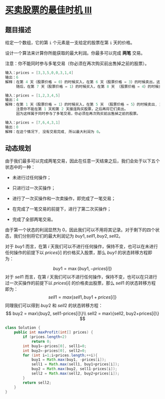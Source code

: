 # [买卖股票的最佳时机 III](https://leetcode-cn.com/problems/best-time-to-buy-and-sell-stock-iii/)

## 题目描述

给定一个数组，它的第 `i` 个元素是一支给定的股票在第 `i` 天的价格。

设计一个算法来计算你所能获取的最大利润。你最多可以完成 **两笔** 交易。

注意：你不能同时参与多笔交易（你必须在再次购买前出售掉之前的股票）。

```java
输入：prices = [3,3,5,0,0,3,1,4]
输出：6
解释：在第 4 天（股票价格 = 0）的时候买入，在第 6 天（股票价格 = 3）的时候卖出，这笔交易所能获得利润 = 3-0 = 3 。
     随后，在第 7 天（股票价格 = 1）的时候买入，在第 8 天 （股票价格 = 4）的时候卖出，这笔交易所能获得利润 = 4-1 = 3 。

输入：prices = [1,2,3,4,5]
输出：4
解释：在第 1 天（股票价格 = 1）的时候买入，在第 5 天 （股票价格 = 5）的时候卖出, 这笔交易所能获得利润 = 5-1 = 4 。   
     注意你不能在第 1 天和第 2 天接连购买股票，之后再将它们卖出。   
     因为这样属于同时参与了多笔交易，你必须在再次购买前出售掉之前的股票。

输入：prices = [7,6,4,3,1] 
输出：0 
解释：在这个情况下, 没有交易完成, 所以最大利润为 0。
```

## 动态规划

由于我们最多可以完成两笔交易，因此在任意一天结束之后，我们会处于以下五个状态中的一种：

- 未进行过任何操作；

- 只进行过一次买操作；

- 进行了一次买操作和一次卖操作，即完成了一笔交易；

- 在完成了一笔交易的前提下，进行了第二次买操作；

- 完成了全部两笔交易。


由于第一个状态的利润显然为 $0$，因此我们可以不用将其记录。对于剩下的四个状态，我们分别将它们的最大利润记为 $buy1, sell1, buy2, sell2$。

对于 $\textit{buy}1$ 而言，在第 $i$ 天我们可以不进行任何操作，保持不变，也可以在未进行任何操作的前提下以 $\textit{prices}[i]$ 的价格买入股票，那么 $\textit{buy1}$ 的状态转移方程即为：

$$
\textit{buy}1 = \max \{ \textit{buy}1, -\textit{prices}[i] \}
$$
对于 $sell1$ 而言，在第 $i$ 天我们可以不进行任何操作，保持不变，也可以在只进行过一次买操作的前提下以 $\textit{prices}[i]$ 的价格卖出股票，那么 $\textit{sell}1$ 的状态转移方程即为：
$$
sell1 = max\{sell1, buy1+prices[i]\}
$$
同理我们可以得到 $buy2$ 和 $sell2$ 的状态转移方程：
$$
buy2 = max\{buy2, sell1-prices[i]\}\\
sell2 = max\{sell2, buy2+prices[i]\}
$$

```java
class Solution {
    public int maxProfit(int[] prices) {
        if (prices.length<2)
            return 0;
        int buy1=-prices[0], sell1=0;
        int buy2=-prices[0], sell2=0;
        for (int i=1;i<prices.length;++i){
            buy1 = Math.max(buy1, -prices[i]);
            sell1 = Math.max(sell1, buy1+prices[i]);
            buy2 = Math.max(buy2, sell1-prices[i]);
            sell2 = Math.max(sell2, buy2+prices[i]);
        }
        return sell2;
    }
}
```

